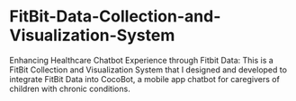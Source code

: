 # FitBit-Data-Collection-and-Visualization-System
Enhancing Healthcare Chatbot Experience through Fitbit Data: This is a FitBit Collection and Visualization System that I designed and developed to integrate FitBit Data into CocoBot, a mobile app chatbot for caregivers of children with chronic conditions.
